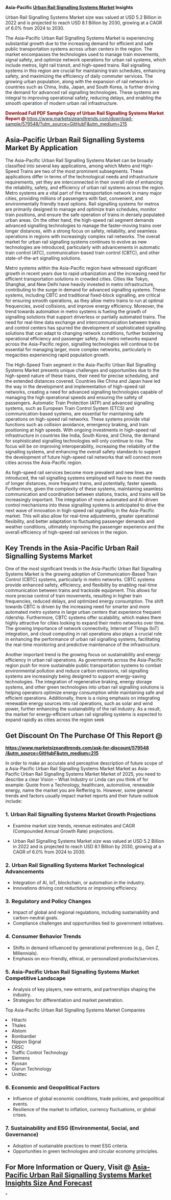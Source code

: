 <p><strong>Asia-Pacific&nbsp;<a href=""https://www.marketsizeandtrends.com/download-sample/579548/&amp;utm_source=GitHubF&amp;utm_medium=215"">Urban Rail Signalling Systems Market</a> Insights</strong></p><p>Urban Rail Signalling Systems Market size was valued at USD 5.2 Billion in 2022 and is projected to reach USD 8.1 Billion by 2030, growing at a CAGR of 6.0% from 2024 to 2030.</p><p><p>The Asia–Pacific Urban Rail Signalling Systems Market is experiencing substantial growth due to the increasing demand for efficient and safe public transportation systems across urban centers in the region. The market encompasses the technologies used to manage train movements, signal safety, and optimize network operations for urban rail systems, which include metros, light rail transit, and high-speed trains. Rail signalling systems in this region are crucial for maintaining train schedules, enhancing safety, and maximizing the efficiency of daily commuter services. The growing urban population, along with the expansion of rail networks in countries such as China, India, Japan, and South Korea, is further driving the demand for advanced rail signalling technologies. These systems are integral to improving operational safety, reducing delays, and enabling the smooth operation of modern urban rail infrastructure. <p><strong><span style="color: #800000;">Download Full PDF Sample Copy of Urban Rail Signalling Systems Market Report @</span>&nbsp;</strong><a href="https://www.marketsizeandtrends.com/download-sample/579548/?utm_source=GitHubF&amp;utm_medium=215" target="_blank">https://www.marketsizeandtrends.com/download-sample/579548/?utm_source=GitHubF&amp;utm_medium=215</a></p></p><h2>Asia–Pacific Urban Rail Signalling Systems Market By Application</h2><p>The Asia–Pacific Urban Rail Signalling Systems Market can be broadly classified into several key applications, among which Metro and High-Speed Trains are two of the most prominent subsegments. These applications differ in terms of the technological needs and infrastructure requirements, yet they are interconnected in their overall role of enhancing the reliability, safety, and efficiency of urban rail systems across the region. Metro systems are a vital part of the transportation network in many major cities, providing millions of passengers with fast, convenient, and environmentally friendly travel options. Rail signalling systems for metros are primarily designed to manage and optimize train schedules, monitor train positions, and ensure the safe operation of trains in densely populated urban areas. On the other hand, the high-speed rail segment demands advanced signalling technologies to manage the faster-moving trains over longer distances, with a strong focus on safety, reliability, and seamless operations in regions with increasingly complex rail networks. The overall market for urban rail signalling systems continues to evolve as new technologies are introduced, particularly with advancements in automatic train control (ATC), communication-based train control (CBTC), and other state-of-the-art signalling solutions.</p><p>Metro systems within the Asia-Pacific region have witnessed significant growth in recent years due to rapid urbanization and the increasing need for efficient transportation solutions in crowded cities. Cities like Tokyo, Shanghai, and New Delhi have heavily invested in metro infrastructure, contributing to the surge in demand for advanced signalling systems. These systems, including CBTC and traditional fixed-block signalling, are critical for ensuring smooth operations, as they allow metro trains to run at optimal frequencies, avoid collisions, and improve energy efficiency. Moreover, the trend towards automation in metro systems is fueling the growth of signalling solutions that support driverless or partially automated trains. The need for real-time data exchange and intercommunication between trains and control centers has spurred the development of sophisticated signalling solutions that can adapt to changing network conditions, further bolstering operational efficiency and passenger safety. As metro networks expand across the Asia-Pacific region, signalling technologies will continue to be essential for managing larger, more complex networks, particularly in megacities experiencing rapid population growth.</p><p>The High-Speed Train segment in the Asia-Pacific Urban Rail Signalling Systems Market presents unique challenges and opportunities due to the high-speed nature of these trains, their need for precise scheduling, and the extended distances covered. Countries like China and Japan have led the way in the development and implementation of high-speed rail networks, creating a need for advanced signalling technologies capable of managing the high operational speeds and ensuring the safety of passengers. Automatic Train Protection (ATP) and advanced signalling systems, such as European Train Control System (ETCS) and communication-based systems, are essential for maintaining safe operations on high-speed rail networks. These systems provide vital functions such as collision avoidance, emergency braking, and train positioning at high speeds. With ongoing investments in high-speed rail infrastructure in countries like India, South Korea, and China, the demand for sophisticated signalling technologies will only continue to rise. The focus will be on improving interoperability, increasing the reliability of the signalling systems, and enhancing the overall safety standards to support the development of future high-speed rail networks that will connect more cities across the Asia-Pacific region.</p><p>As high-speed rail services become more prevalent and new lines are introduced, the rail signalling systems employed will have to meet the needs of longer distances, more frequent trains, and potentially, faster speeds. Furthermore, given the complexity of these systems, maintaining seamless communication and coordination between stations, tracks, and trains will be increasingly important. The integration of more automated and AI-driven control mechanisms into these signalling systems is anticipated to drive the next wave of innovation in high-speed rail signalling in the Asia-Pacific market. This will also allow for real-time adjustments, greater operational flexibility, and better adaptation to fluctuating passenger demands and weather conditions, ultimately improving the passenger experience and the overall efficiency of high-speed rail services in the region.</p><h2>Key Trends in the Asia-Pacific Urban Rail Signalling Systems Market</h2><p>One of the most significant trends in the Asia-Pacific Urban Rail Signalling Systems Market is the growing adoption of Communication-Based Train Control (CBTC) systems, particularly in metro networks. CBTC systems provide enhanced safety, efficiency, and flexibility by enabling real-time communication between trains and trackside equipment. This allows for more precise control of train movements, resulting in higher train frequencies, reduced delays, and optimized energy consumption. The shift towards CBTC is driven by the increasing need for smarter and more automated metro systems in large urban centers that experience frequent ridership. Furthermore, CBTC systems offer scalability, which makes them highly attractive for cities looking to expand their metro networks over time. The growing importance of network connectivity, Internet of Things (IoT) integration, and cloud computing in rail operations also plays a crucial role in enhancing the performance of urban rail signalling systems, facilitating the real-time monitoring and predictive maintenance of the infrastructure.</p><p>Another important trend is the growing focus on sustainability and energy efficiency in urban rail operations. As governments across the Asia-Pacific region push for more sustainable public transportation systems to combat environmental pollution and reduce carbon emissions, rail signalling systems are increasingly being designed to support energy-saving technologies. The integration of regenerative braking, energy storage systems, and other green technologies into urban rail signalling solutions is helping operators optimize energy consumption while maintaining safe and efficient operations. Additionally, there is a rising emphasis on integrating renewable energy sources into rail operations, such as solar and wind power, further enhancing the sustainability of the rail industry. As a result, the market for energy-efficient urban rail signalling systems is expected to expand rapidly as cities across the region seek</p><h2><strong>Get Discount On The Purchase Of This Report @&nbsp;</strong></h2><p><strong><a href=""https://www.marketsizeandtrends.com/ask-for-discount/579548/&amp;utm_source=GitHubF&amp;utm_medium=215"" target=""_blank"">https://www.marketsizeandtrends.com/ask-for-discount/579548<br />/&amp;utm_source=GitHubF&amp;utm_medium=215</a></strong></p><p>In order to make an accurate and perceptive description of future scope of a Asia-Pacific&nbsp;Urban Rail Signalling Systems Market Market as Asia-Pacific&nbsp;Urban Rail Signalling Systems Market Market of 2025, you need to describe a clear Vision &ndash; What Industry or Linda can you think of for example: Quote from a Technology, healthcare, automotive, renewable energy, name the market you are Reffering to. However, some general trends and factors usually impact market reports and their future outlook include:</p><h3>1.&nbsp;<strong>Urban Rail Signalling Systems Market Growth Projections</strong></h3><ul><li>Examine market size trends, revenue estimates and CAGR (Compounded Annual Growth Rate) projections.</li><li><p>Urban Rail Signalling Systems Market size was valued at USD 5.2 Billion in 2022 and is projected to reach USD 8.1 Billion by 2030, growing at a CAGR of 6.0% from 2024 to 2030.</p></li></ul><h3>2.&nbsp;<strong>Urban Rail Signalling Systems Market Technological Advancements</strong></h3><ul><li>Integration of AI, IoT, blockchain, or automation in the industry.</li><li>Innovations driving cost reductions or improving efficiency.</li></ul><h3>3.&nbsp;<strong>Regulatory and Policy Changes</strong></h3><ul><li>Impact of global and regional regulations, including sustainability and carbon-neutral goals.</li><li>Compliance challenges and opportunities tied to government initiatives.</li></ul><h3>4.&nbsp;<strong>Consumer Behavior Trends</strong></h3><ul><li>Shifts in demand influenced by generational preferences (e.g., Gen Z, Millennials).</li><li>Emphasis on eco-friendly, ethical, or personalized products/services.</li></ul><h3>5.&nbsp;<strong>Asia-Pacific Urban Rail Signalling Systems Market Competitive Landscape</strong></h3><ul><li>Analysis of key players, new entrants, and partnerships shaping the industry.</li><li>Strategies for differentiation and market penetration.</li></ul><p data-pm-slice=""1 1 []"">Top Asia-Pacific Urban Rail Signalling Systems Market Companies</p><div data-test-id=""""><p><li>Hitachi</li><li> Thales</li><li> Alstom</li><li> Bombardier</li><li> Nippon Signal</li><li> CRSC</li><li> Traffic Control Technology</li><li> Siemens</li><li> Kyosan</li><li> Glarun Technology</li><li> Unittec</li></p></div><h3>6.&nbsp;<strong>Economic and Geopolitical Factors</strong></h3><ul><li>Influence of global economic conditions, trade policies, and geopolitical events.</li><li>Resilience of the market to inflation, currency fluctuations, or global crises.</li></ul><h3>7.&nbsp;<strong>Sustainability and ESG (Environmental, Social, and Governance)</strong></h3><ul><li>Adoption of sustainable practices to meet ESG criteria.</li><li>Opportunities in green technologies and circular economy principles.</li></ul><h2><strong>For More Information or Query, Visit @&nbsp;</strong><a href=""https://www.verifiedmarketreports.com/product/urban-rail-signalling-systems-market/"" target=""_blank"">Asia-Pacific Urban Rail Signalling Systems Market Insights Size And Forecast</a></h2>"
